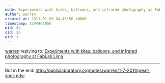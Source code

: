 ```yaml
---
node: Experiments with kites, balloons, and infrared photography at FabLab Lima
author: warren
created_at: 2011-01-08 04:45:50 +0000
timestamp: 1294461950
nid: 45
cid: 26
uid: 1
---
```




[warren](../profile/warren) replying to: [Experiments with kites, balloons, and infrared photography at FabLab Lima](../notes/warren/05-01-2018/experiments-with-kites-balloons-and-infrared-photography-at-fablab-lima)

----
But in the end: http://publiclaboratory.org/notes/warren/1-7-2011/great-shot-ndvi